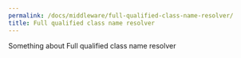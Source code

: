 ```yaml
---
permalink: /docs/middleware/full-qualified-class-name-resolver/  
title: Full qualified class name resolver  
---
```


Something about Full qualified class name resolver